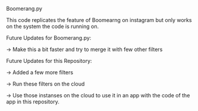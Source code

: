 Boomerang.py

This code replicates the feature of Boomearng on instagram but only works on the system the code is running on.

Future Updates for Boomerang.py:

-> Make this a bit faster and try to merge it with few other filters

Future Updates for this Repository:

-> Added a few more filters

-> Run these filters on the cloud

-> Use those instanses on the cloud to use it in an app with the code of the app in this repository.
